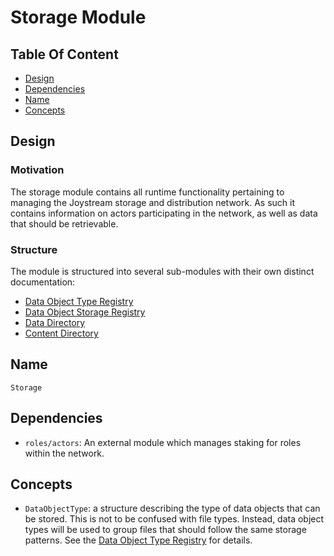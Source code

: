 # Storage Module

## Table Of Content

- [Design](#design)
- [Dependencies](#dependencies)
- [Name](#name)
- [Concepts](#concepts)

## Design

### Motivation

The storage module contains all runtime functionality pertaining to managing
the Joystream storage and distribution network. As such it contains information
on actors participating in the network, as well as data that should be
retrievable.

### Structure

The module is structured into several sub-modules with their own distinct
documentation:

- [Data Object Type Registry](./storage-module-data-object-type-registry.md)
- [Data Object Storage Registry](./storage-module-data-object-storage-registry.md)
- [Data Directory](./storage-module-data-directory.md)
- [Content Directory](./storage-module-content-directory.md)

## Name

`Storage`

## Dependencies

- `roles/actors`: An external module which manages staking for roles within the
  network.

## Concepts

- `DataObjectType`: a structure describing the type of data objects that can be
  stored. This is not to be confused with file types. Instead, data object
  types will be used to group files that should follow the same storage
  patterns. See the [Data Object Type Registry](./storage-module-data-object-type-registry.md)
  for details.
